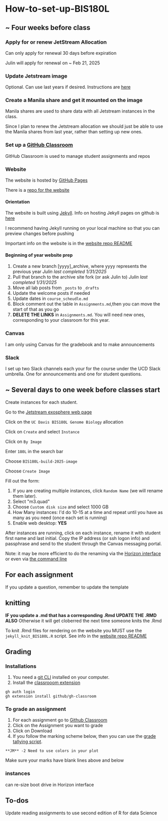 # How-to-set-up-BIS180L

## ~ Four weeks before class

### Apply for or renew JetStream Allocation

Can only apply for renewal 30 days before expiration

Julin will apply for renewal on ~ Feb 21, 2025

### Update Jetstream image

Optional.  Can use last years if desired.  Instructions are [here](https://github.com/BIS180L-resources/BIS180L-VM_Image_Setup)

### Create a Manila share and get it mounted on the image

Manila shares are used to share data with all Jetstream instances in the class.  

Since I plan to renew the Jetstream allocation we should just be able to use the Manila shares from last year, rather than setting up new ones.

### Set up a [GitHub Classroom](https://classroom.github.com/classrooms)

GitHub Classroom is used to manage student assignments and repos

### Website

The website is hosted by [GitHub Pages](https://pages.github.com/)

There is a [repo for the website](https://github.com/jnmaloof/BIS180L_web)

#### Orientation

The website is built using [Jekyll](https://jekyllrb.com/).  Info on hosting Jekyll pages on github is [here](https://docs.github.com/en/pages/setting-up-a-github-pages-site-with-jekyll)

I recommend having Jekyll running on your local machine so that you can preview changes before pushing

Important info on the website is in the [website repo README](https://github.com/jnmaloof/BIS180L_web/blob/gh-pages/README.md)

#### Beginning of year website prep
1. Create a new branch [yyyy]_archive, where yyyy represents the previous year _Julin last completed 1/31/2025_
2. Pull that branch to the archive site fork (or ask Julin to) _Julin last completed 1/31/2025_
3. Move all lab posts from `_posts` to `_drafts` 
4. Update the welcome posts if needed
5. Update dates in `course_scheudle.md`
6. Block comment out the table in `Assignments.md`,then you can move the start of that as you go
7. __DELETE THE LINKS__ in `Assignments.md`.  You will need new ones, corresponding to your classroom for this year.

### Canvas

I am only using Canvas for the gradebook and to make announcements

### Slack

I set up two Slack channels each your for the course under the UCD Slack umbrella.  One for announcements and one for student questions.

## ~ Several days to one week before classes start

Create instances for each student.

Go to the [Jetstream exosphere web page](https://jetstream2.exosphere.app/)

Click on the `UC Davis BIS180L Genome Biology` allocation

Click on `Create` and select `Instance`

Click on `By Image`

Enter `180L` in the search bar

Choose `BIS180L-build-2025-image`

Choose `Create Image`

Fill out the form:
1. If you are creating multiple instances, click `Random Name` (we will rename them later).
2. Select "m3.quad"
3. Choose `Custom disk size` and select 1000 GB
4. How Many instances: I'd do 10-15 at a time and repeat until you have as many as you need (once each set is running)
5. Enable web desktop: **YES**

After instances are running, click on each instance, rename it with student first name and last initial.  Copy the IP address (or ssh logon info) and passphrase and send to the student through the Canvas messaging portal.

Note: it may be more efficient to do the renaming via the [Horizon interface](https://docs.jetstream-cloud.org/ui/horizon/intro/) or even via [the command line](https://docs.jetstream-cloud.org/ui/cli/overview/)

## For each assignment

If you update a question, remember to update the template

## knitting

__IF you update a .md that has a corresponding .Rmd UPDATE THE .RMD ALSO__ Otherwise it will get cloberred the next time someone knits the .Rmd

To knit .Rmd files for rendering on the website you MUST use the ` jekyll_knit_BIS180L.R` script.  See info in the [website repo README](https://github.com/jnmaloof/BIS180L_web/blob/gh-pages/README.md)

## Grading

### Installations

1. You need a [git CLI](https://github.com/cli/cli#installation) installed on your computer.
2. Install the [classrooom extension](https://docs.github.com/en/education/manage-coursework-with-github-classroom/teach-with-github-classroom/using-github-classroom-with-github-cli#using-the-github-classroom-extension-with-github-cli)
```
gh auth login
gh extension install github/gh-classroom
```

### To grade an assignment
1. For each assignment go to [Github Classroom](https://classroom.github.com/classrooms)
2. Click on the Assignment you want to grade
3. Click on Download
4. If you follow the marking scheme below, then you can use the [grade tallying script](https://github.com/BIS180L-resources/BIS180L_GradingAssignments/blob/master/Grade_Compiler.R).

`**JM** -2 Need to use colors in your plot`

Make sure your marks have blank lines above and below

### instances

can re-size boot drive in Horizon interface

## To-dos

Update reading assignments to use second edition of R for data Science

